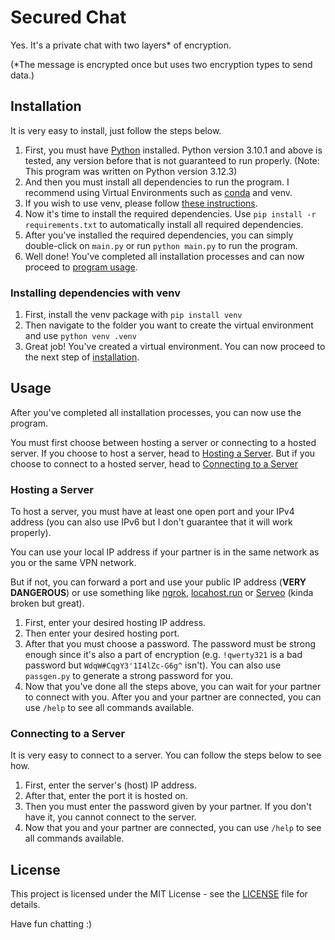 # Secured Chat

Yes. It's a private chat with two layers* of encryption.

(*The message is encrypted once but uses two encryption types to send data.)

## Installation

It is very easy to install, just follow the steps below.

1. First, you must have [Python](https://www.python.org/) installed. Python version 3.10.1 and above is tested, any version before that is not guaranteed to run properly. (Note: This program was written on Python version 3.12.3)
2. And then you must install all dependencies to run the program. I recommend using Virtual Environments such as [conda](https://conda.io/projects/conda/en/latest/user-guide/install/index.html) and venv.
3. If you wish to use venv, please follow [these instructions](#Installing-dependencies-with-venv).
4. Now it's time to install the required dependencies. Use `pip install -r requirements.txt` to automatically install all required dependencies.
5. After you've installed the required dependencies, you can simply double-click on `main.py` or run `python main.py` to run the program.
6. Well done! You've completed all installation processes and can now proceed to [program usage](#Usage).

### Installing dependencies with venv

1. First, install the venv package with `pip install venv`
2. Then navigate to the folder you want to create the virtual environment and use `python venv .venv`
3. Great job! You've created a virtual environment. You can now proceed to the next step of [installation](#Installation).

## Usage

After you've completed all installation processes, you can now use the program.

You must first choose between hosting a server or connecting to a hosted server. If you choose to host a server, head to [Hosting a Server](#Hosting-a-Server). But if you choose to connect to a hosted server, head to [Connecting to a Server](#Connecting-to-a-Server)

### Hosting a Server

To host a server, you must have at least one open port and your IPv4 address (you can also use IPv6 but I don't guarantee that it will work properly).

You can use your local IP address if your partner is in the same network as you or the same VPN network.

But if not, you can forward a port and use your public IP address (**VERY DANGEROUS**) or use something like [ngrok](https://ngrok.com/), [locahost.run](https://localhost.run/) or [Serveo](https://serveo.net/) (kinda broken but great).

1. First, enter your desired hosting IP address.
2. Then enter your desired hosting port.
3. After that you must choose a password. The password must be strong enough since it's also a part of encryption (e.g. `!qwerty321` is a bad password but `WdqW#CqgY3'1I4lZc-G6g^` isn't). You can also use `passgen.py` to generate a strong password for you.
4. Now that you've done all the steps above, you can wait for your partner to connect with you. After you and your partner are connected, you can use `/help` to see all commands available.

### Connecting to a Server

It is very easy to connect to a server. You can follow the steps below to see how.

1. First, enter the server's (host) IP address.
2. After that, enter the port it is hosted on.
3. Then you must enter the password given by your partner. If you don't have it, you cannot connect to the server.
4. Now that you and your partner are connected, you can use `/help` to see all commands available.

## License

This project is licensed under the MIT License - see the [LICENSE](LICENSE) file for details.

Have fun chatting :)
